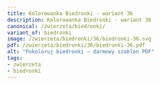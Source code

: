 ```yaml
---
title: Kolorowanka Biedronki - wariant 36
description: Kolorowanka Biedronki - wariant 36
canonical: /zwierzeta/biedronki/
variant_of: biedronki
image: /zwierzeta/biedronki/36/biedronki-36.svg
pdf: /zwierzeta/biedronki/36/biedronki-36.pdf
alt: "Pokoloruj biedronki – darmowy szablon PDF"
tags:
- zwierzeta
- biedronki
---
```

